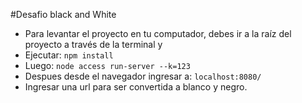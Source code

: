 #Desafio black and White
- Para levantar el proyecto en tu computador, debes ir a la raíz del proyecto a través de la terminal y 
- Ejecutar: `npm install`
- Luego: `node access run-server --k=123`
- Despues desde el navegador ingresar a: `localhost:8080/`
- Ingresar una url para ser convertida a blanco y negro.

